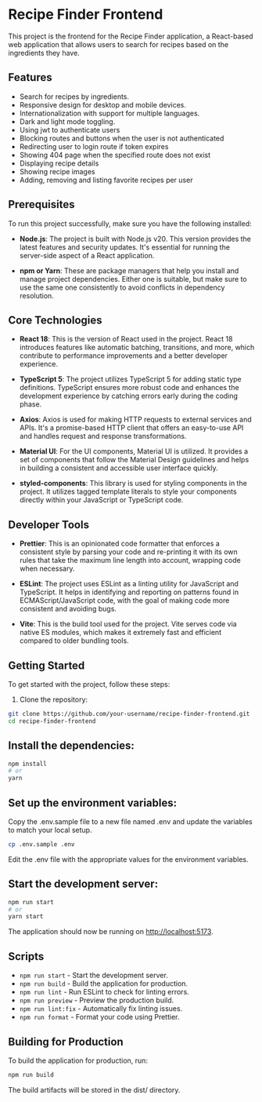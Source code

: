 # Recipe Finder Frontend

This project is the frontend for the Recipe Finder application, a React-based web application that allows users to search for recipes based on the ingredients they have.

## Features

- Search for recipes by ingredients.
- Responsive design for desktop and mobile devices.
- Internationalization with support for multiple languages.
- Dark and light mode toggling.
- Using jwt to authenticate users
- Blocking routes and buttons when the user is not authenticated
- Redirecting user to login route if token expires
- Showing 404 page when the specified route does not exist
- Displaying recipe details
- Showing recipe images
- Adding, removing and listing favorite recipes per user

## Prerequisites

To run this project successfully, make sure you have the following installed:

- **Node.js**: The project is built with Node.js v20. This version provides the latest features and security updates. It's essential for running the server-side aspect of a React application.

- **npm or Yarn**: These are package managers that help you install and manage project dependencies. Either one is suitable, but make sure to use the same one consistently to avoid conflicts in dependency resolution.

## Core Technologies

- **React 18**: This is the version of React used in the project. React 18 introduces features like automatic batching, transitions, and more, which contribute to performance improvements and a better developer experience.

- **TypeScript 5**: The project utilizes TypeScript 5 for adding static type definitions. TypeScript ensures more robust code and enhances the development experience by catching errors early during the coding phase.

- **Axios**: Axios is used for making HTTP requests to external services and APIs. It's a promise-based HTTP client that offers an easy-to-use API and handles request and response transformations.

- **Material UI**: For the UI components, Material UI is utilized. It provides a set of components that follow the Material Design guidelines and helps in building a consistent and accessible user interface quickly.

- **styled-components**: This library is used for styling components in the project. It utilizes tagged template literals to style your components directly within your JavaScript or TypeScript code.

## Developer Tools

- **Prettier**: This is an opinionated code formatter that enforces a consistent style by parsing your code and re-printing it with its own rules that take the maximum line length into account, wrapping code when necessary.

- **ESLint**: The project uses ESLint as a linting utility for JavaScript and TypeScript. It helps in identifying and reporting on patterns found in ECMAScript/JavaScript code, with the goal of making code more consistent and avoiding bugs.

- **Vite**: This is the build tool used for the project. Vite serves code via native ES modules, which makes it extremely fast and efficient compared to older bundling tools.


## Getting Started

To get started with the project, follow these steps:

1. Clone the repository:

```bash
git clone https://github.com/your-username/recipe-finder-frontend.git
cd recipe-finder-frontend
```

## Install the dependencies:

```bash
npm install
# or
yarn
```

## Set up the environment variables:

Copy the .env.sample file to a new file named .env and update the variables to match your local setup.

```bash
cp .env.sample .env
```

Edit the .env file with the appropriate values for the environment variables.

## Start the development server:

```bash
npm run start
# or
yarn start
```

The application should now be running on [http://localhost:5173](http://localhost:5173).

## Scripts

- `npm run start` - Start the development server.
- `npm run build` - Build the application for production.
- `npm run lint` - Run ESLint to check for linting errors.
- `npm run preview` - Preview the production build.
- `npm run lint:fix` - Automatically fix linting issues.
- `npm run format` - Format your code using Prettier.

## Building for Production

To build the application for production, run:
    
```bash
npm run build
```

The build artifacts will be stored in the dist/ directory.

